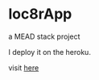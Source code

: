 # loc8rApp
a MEAD stack project

I deploy it on the heroku.

visit [here](https://afternoon-journey-10118.herokuapp.com)
